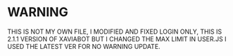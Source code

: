 # WARNING 
THIS IS NOT MY OWN FILE, I MODIFIED AND FIXED LOGIN ONLY, THIS IS 2.1.1 VERSION OF XAVIABOT BUT I CHANGED THE MAX LIMIT IN USER.JS I USED THE LATEST VER FOR NO WARNING UPDATE.
